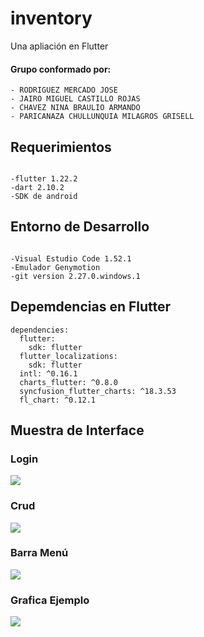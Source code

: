 # inventory

Una apliación en Flutter

#### Grupo conformado por:

```
- RODRIGUEZ MERCADO JOSE				   
- JAIRO MIGUEL CASTILLO ROJAS			   
- CHAVEZ NINA BRAULIO ARMANDO 			   
- PARICANAZA CHULLUNQUIA MILAGROS GRISELL         

```

## Requerimientos
```

-flutter 1.22.2
-dart 2.10.2
-SDK de android

```

## Entorno de Desarrollo
```

-Visual Estudio Code 1.52.1
-Emulador Genymotion
-git version 2.27.0.windows.1

```

## Depemdencias en Flutter
```
dependencies:
  flutter:
    sdk: flutter
  flutter_localizations:
    sdk: flutter
  intl: ^0.16.1
  charts_flutter: ^0.8.0
  syncfusion_flutter_charts: ^18.3.53
  fl_chart: ^0.12.1

```
## Muestra de Interface

### Login 

![](assets/images/login.jpg)

### Crud

![](assets/images/crud.jpg)

### Barra Menú
![](assets/images/barra.jpg)

### Grafica Ejemplo 

![](assets/images/grafica.jpg)

